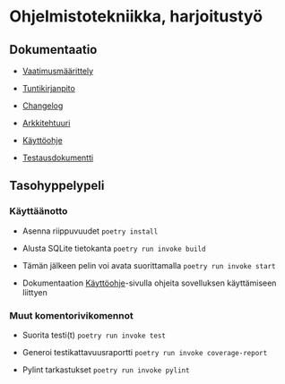 # Ohjelmistotekniikka, harjoitustyö

## Dokumentaatio

- [Vaatimusmäärittely](https://github.com/joonas-a/ot-harjoitustyo/blob/master/dokumentaatio/vaatimusmaarittely.md)

- [Tuntikirjanpito](https://github.com/joonas-a/ot-harjoitustyo/blob/master/dokumentaatio/tuntikirjanpito.md)

- [Changelog](https://github.com/joonas-a/ot-harjoitustyo/blob/master/dokumentaatio/changelog.md)

- [Arkkitehtuuri](https://github.com/joonas-a/ot-harjoitustyo/blob/master/dokumentaatio/arkkitehtuuri.md)

- [Käyttöohje](https://github.com/joonas-a/ot-harjoitustyo/blob/master/dokumentaatio/kayttoohje.md)

- [Testausdokumentti](https://github.com/joonas-a/ot-harjoitustyo/blob/master/dokumentaatio/testausdokumentti.md)

## Tasohyppelypeli

### Käyttäänotto

- Asenna riippuvuudet ```poetry install```

- Alusta SQLite tietokanta ```poetry run invoke build```

- Tämän jälkeen pelin voi avata suorittamalla ```poetry run invoke start```

- Dokumentaation [Käyttöohje](https://github.com/joonas-a/ot-harjoitustyo/blob/master/dokumentaatio/kayttoohje.md)-sivulla ohjeita sovelluksen käyttämiseen liittyen

### Muut komentorivikomennot

- Suorita testi(t) ```poetry run invoke test```

- Generoi testikattavuusraportti ```poetry run invoke coverage-report```

- Pylint tarkastukset ```poetry run invoke pylint```
